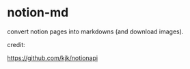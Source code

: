 
# notion-md

convert notion pages into markdowns (and download images).


credit: 

https://github.com/kjk/notionapi
